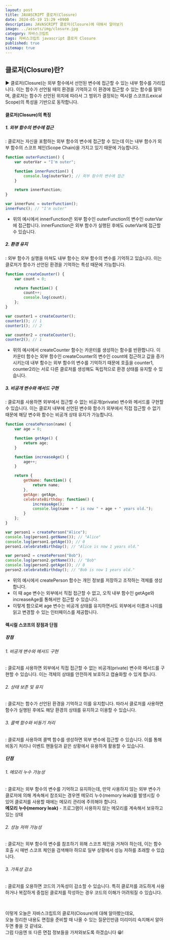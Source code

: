 ```yaml
---
layout: post
title: JAVASCRIPT 클로저(Closure)
date: 2024-05-19 15:29 +0900
description: JAVASCRIPT 클로저(Closure)에 대해서 알아보기
image: ../assets/img/closure.jpg
category: 자바스크립트
tags: 자바스크립트 javascript 클로저 Closure
published: true
sitemap: true
---
```


## 클로저(Closure)란?

▶ 클로저(Closure)는 외부 함수에서 선언된 변수에 접근할 수 있는 내부 함수를 가리킵니다.
이는 함수가 선언될 때의 환경을 기억하고 이 환경에 접근할 수 있는 함수를 말하며, 클로저는 함수가 선언된 위치에 따라서 그 범위가 결정되는 렉시컬 스코프(Lexical Scope)의 특성을 기반으로 동작합니다.

#### 클로저(Closure)의 특징

##### 1. 외부 함수의 변수에 접근
: 클로저는 자신을 포함하는 외부 함수의 변수에 접근할 수 있는데 이는 내부 함수가 외부 함수의 스코프 체인(Scope Chain)을 가지고 있기 때문에 가능합니다.

````javascript
function outerFunction() {
    var outerVar = "I'm outer";

    function innerFunction() {
        console.log(outerVar); // 외부 함수의 변수에 접근
    }

    return innerFunction;
}

var innerFunc = outerFunction();
innerFunc(); // "I'm outer"
````

- 위의 예시에서 innerFunction은 외부 함수인 outerFunction의 변수인 outerVar에 접근합니다. innerFunction은 외부 함수가 실행된 후에도 outerVar에 접근할 수 있습니다.

##### 2. 환경 유지
: 외부 함수가 실행을 마쳐도 내부 함수는 외부 함수의 변수를 기억하고 있습니다. 이는 클로저가 함수가 선언된 환경을 기억하는 특성 때문에 가능합니다.

````javascript
function createCounter() {
    var count = 0;

    return function() {
        count++;
        console.log(count);
    };
}

var counter1 = createCounter();
counter1(); // 1
counter1(); // 2

var counter2 = createCounter();
counter2(); // 1
````

- 위의 예시에서 createCounter 함수는 카운터를 생성하는 함수를 반환합니다. 이 카운터 함수는 외부 함수인 createCounter의 변수인 count에 접근하고 값을 증가시키는데 내부 함수는 외부 함수의 변수를 기억하기 때문에 호출을 counter1, counter2라는 서로 다른 클로저를 생성해도 독립적으로 환경 상태를 유지할 수 있습니다.

##### 3. 비공개 변수와 메서드 구현
: 클로저를 사용하면 외부에서 접근할 수 없는 비공개(private) 변수와 메서드를 구현할 수 있습니다. 이는 클로저 내부에 선언된 변수와 함수가 외부에서 직접 접근할 수 없기 때문에 해당 변수와 함수는 비공개 상태 유지가 가능합니다.

````javascript
function createPerson(name) {
    var age = 0;

    function getAge() {
        return age;
    }

    function increaseAge() {
        age++;
    }

    return {
        getName: function() {
            return name;
        },
        getAge: getAge,
        celebrateBirthday: function() {
            increaseAge();
            console.log(name + " is now " + age + " years old.");
        }
    };
}

var person1 = createPerson("Alice");
console.log(person1.getName()); // "Alice"
console.log(person1.getAge()); // 0
person1.celebrateBirthday(); // "Alice is now 1 years old."

var person2 = createPerson("Bob");
console.log(person2.getName()); // "Bob"
console.log(person2.getAge()); // 0
person2.celebrateBirthday(); // "Bob is now 1 years old."
````

- 위의 예시에서 createPerson 함수는 개인 정보를 저장하고 조작하는 객체를 생성합니다.
- 이 때 age 변수는 외부에서 직접 접근할 수 없고, 오직 내부 함수인 getAge와 increaseAge를 통해서만 접근할 수 있습니다.
- 이렇게 함으로써 age 변수는 비공개 상태를 유지하면서도 외부에서 이름과 나이를 읽고 변경할 수 있는 인터페이스를 제공합니다.

#### 렉시컬 스코프의 장점과 단점

##### 장점

###### 1. 비공개 변수와 메서드 구현
: 클로저를 사용하면 외부에서 직접 접근할 수 없는 비공개(private) 변수와 메서드를 구현할 수 있습니다. 이는 객체의 상태를 안전하게 보호하고 캡슐화할 수 있게 합니다.

###### 2. 상태 보존 및 유지
: 클로저는 함수가 선언된 환경을 기억하고 이를 유지합니다. 따라서 클로저를 사용하면 함수가 실행된 후에도 해당 환경의 상태를 유지하고 이용할 수 있습니다.

###### 3. 콜백 함수와 비동기 처리
: 클로저를 사용하여 콜백 함수를 생성하면 외부 변수에 접근할 수 있습니다. 이를 통해 비동기 처리나 이벤트 핸들링과 같은 상황에서 유용하게 활용할 수 있습니다.

##### 단점

###### 1. 메모리 누수 가능성
: 클로저는 외부 함수의 변수를 기억하고 유지하는데, 만약 사용하지 않는 외부 변수가 클로저에 의해 계속해서 참조되는 경우엔 메모리 누수(memory leak)를 발생시킬 수 있어 클로저를 사용할 때에는 메모리 관리에 주의해야 합니다.<br>
**메모리 누수(memory leak)** - 프로그램이 사용하지 않는 메모리를 계속해서 보유하고 있는 상태

###### 2. 성능 저하 가능성
: 클로저는 외부 함수의 변수를 참조하기 위해 스코프 체인을 거쳐야 하는데, 이는 함수 호출 시 매번 스코프 체인을 검색해야 하므로 일부 상황에서 성능 저하를 초래할 수 있습니다.

###### 3. 가독성 감소
: 클로저를 오용하면 코드의 가독성이 감소할 수 있습니다. 특히 클로저를 과도하게 사용하거나 복잡하게 중첩된 클로저를 작성하는 경우 코드의 이해가 어려워질 수 있습니다.

<br>

이렇게 오늘은 자바스크립트의 클로저(Closure)에 대해 알아봤는데요,<br>
오늘 정리한 내용도 면접을 준비할 때 나올 수 있는 질문인만큼 미리미리 숙지해서 알아두면 좋을 것 같네요.<br>
그럼 다음엔 또 다른 면접 정보들을 가져와보도록 하겠습니다 😁!